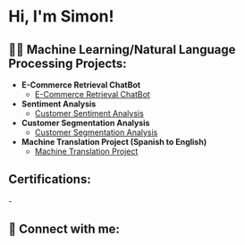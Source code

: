 <h1>Hi, I'm Simon!</h1>

<h2>👨‍💻 Machine Learning/Natural Language Processing Projects:</h2>

- <b>E-Commerce Retrieval ChatBot</b>
  - [E-Commerce Retrieval ChatBot](https://github.com/Simon-Siebert/E-Commerce_Retrieval_ChatBot/tree/main)
- <b>Sentiment Analysis</b>
  - [Customer Sentiment Analysis](https://github.com/Simon-Siebert/Sentiment_Analysis)
- <b>Customer Segmentation Analysis</b>
  - [Customer Segmentation Analysis](https://github.com/Simon-Siebert/Customer_Segmentation_Analysis/tree/main)
- <b>Machine Translation Project (Spanish to English)</b>
  - [Machine Translation Project](https://github.com/Simon-Siebert/Machine_Translation_Project)

<h2>Certifications:</h2>
- 

<h2> 🤳 Connect with me:</h2>

[twitter]: https://twitter.com/joshmadakor
[instagram]: https://www.instagram.com/joshmadakor/
[linkedin]: https://linkedin.com/in/joshmadakor

